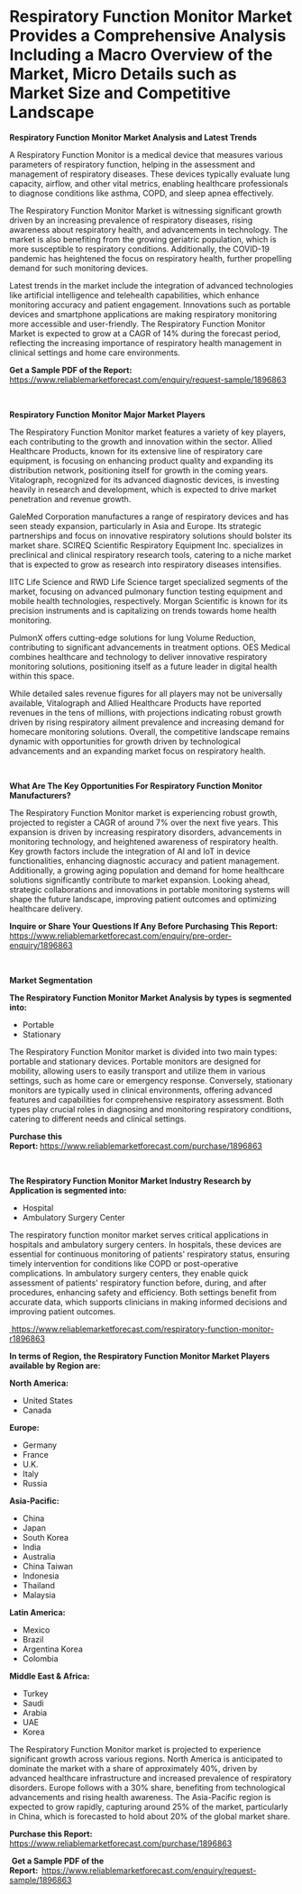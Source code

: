 <p><h1>Respiratory Function Monitor Market Provides a Comprehensive Analysis Including a Macro Overview of the Market, Micro Details such as Market Size and Competitive Landscape</h1></p><p><strong>Respiratory Function Monitor Market Analysis and Latest Trends</strong></p>
<p><p>A Respiratory Function Monitor is a medical device that measures various parameters of respiratory function, helping in the assessment and management of respiratory diseases. These devices typically evaluate lung capacity, airflow, and other vital metrics, enabling healthcare professionals to diagnose conditions like asthma, COPD, and sleep apnea effectively.</p><p>The Respiratory Function Monitor Market is witnessing significant growth driven by an increasing prevalence of respiratory diseases, rising awareness about respiratory health, and advancements in technology. The market is also benefiting from the growing geriatric population, which is more susceptible to respiratory conditions. Additionally, the COVID-19 pandemic has heightened the focus on respiratory health, further propelling demand for such monitoring devices.</p><p>Latest trends in the market include the integration of advanced technologies like artificial intelligence and telehealth capabilities, which enhance monitoring accuracy and patient engagement. Innovations such as portable devices and smartphone applications are making respiratory monitoring more accessible and user-friendly. The Respiratory Function Monitor Market is expected to grow at a CAGR of 14% during the forecast period, reflecting the increasing importance of respiratory health management in clinical settings and home care environments.</p></p>
<p><strong>Get a Sample PDF of the Report:&nbsp;</strong> <a href="https://www.reliablemarketforecast.com/enquiry/request-sample/1896863?utm_campaign=3447&utm_medium=2&utm_source=Github&utm_content=ia&utm_term=16042025&utm_id=respiratory-function-monitor">https://www.reliablemarketforecast.com/enquiry/request-sample/1896863</a></p>
<p>&nbsp;</p>
<p><strong>Respiratory Function Monitor Major Market Players</strong></p>
<p><p>The Respiratory Function Monitor market features a variety of key players, each contributing to the growth and innovation within the sector. Allied Healthcare Products, known for its extensive line of respiratory care equipment, is focusing on enhancing product quality and expanding its distribution network, positioning itself for growth in the coming years. Vitalograph, recognized for its advanced diagnostic devices, is investing heavily in research and development, which is expected to drive market penetration and revenue growth.</p><p>GaleMed Corporation manufactures a range of respiratory devices and has seen steady expansion, particularly in Asia and Europe. Its strategic partnerships and focus on innovative respiratory solutions should bolster its market share. SCIREQ Scientific Respiratory Equipment Inc. specializes in preclinical and clinical respiratory research tools, catering to a niche market that is expected to grow as research into respiratory diseases intensifies.</p><p>IITC Life Science and RWD Life Science target specialized segments of the market, focusing on advanced pulmonary function testing equipment and mobile health technologies, respectively. Morgan Scientific is known for its precision instruments and is capitalizing on trends towards home health monitoring.</p><p>PulmonX offers cutting-edge solutions for lung Volume Reduction, contributing to significant advancements in treatment options. OES Medical combines healthcare and technology to deliver innovative respiratory monitoring solutions, positioning itself as a future leader in digital health within this space.</p><p>While detailed sales revenue figures for all players may not be universally available, Vitalograph and Allied Healthcare Products have reported revenues in the tens of millions, with projections indicating robust growth driven by rising respiratory ailment prevalence and increasing demand for homecare monitoring solutions. Overall, the competitive landscape remains dynamic with opportunities for growth driven by technological advancements and an expanding market focus on respiratory health.</p></p>
<p>&nbsp;</p>
<p><strong>What Are The Key Opportunities For Respiratory Function Monitor Manufacturers?</strong></p>
<p><p>The Respiratory Function Monitor market is experiencing robust growth, projected to register a CAGR of around 7% over the next five years. This expansion is driven by increasing respiratory disorders, advancements in monitoring technology, and heightened awareness of respiratory health. Key growth factors include the integration of AI and IoT in device functionalities, enhancing diagnostic accuracy and patient management. Additionally, a growing aging population and demand for home healthcare solutions significantly contribute to market expansion. Looking ahead, strategic collaborations and innovations in portable monitoring systems will shape the future landscape, improving patient outcomes and optimizing healthcare delivery.</p></p>
<p><strong>Inquire or Share Your Questions If Any Before Purchasing This Report:</strong> <a href="https://www.reliablemarketforecast.com/enquiry/pre-order-enquiry/1896863?utm_campaign=3447&utm_medium=2&utm_source=Github&utm_content=ia&utm_term=16042025&utm_id=respiratory-function-monitor">https://www.reliablemarketforecast.com/enquiry/pre-order-enquiry/1896863</a></p>
<p>&nbsp;</p>
<p><strong>Market Segmentation</strong></p>
<p><strong>The Respiratory Function Monitor Market Analysis by types is segmented into:</strong></p>
<p><ul><li>Portable</li><li>Stationary</li></ul></p>
<p><p>The Respiratory Function Monitor market is divided into two main types: portable and stationary devices. Portable monitors are designed for mobility, allowing users to easily transport and utilize them in various settings, such as home care or emergency response. Conversely, stationary monitors are typically used in clinical environments, offering advanced features and capabilities for comprehensive respiratory assessment. Both types play crucial roles in diagnosing and monitoring respiratory conditions, catering to different needs and clinical settings.</p></p>
<p><strong>Purchase this Report:&nbsp;</strong><a href="https://www.reliablemarketforecast.com/purchase/1896863?utm_campaign=3447&utm_medium=2&utm_source=Github&utm_content=ia&utm_term=16042025&utm_id=respiratory-function-monitor">https://www.reliablemarketforecast.com/purchase/1896863</a></p>
<p>&nbsp;</p>
<p><strong>The Respiratory Function Monitor Market Industry Research by Application is segmented into:</strong></p>
<p><ul><li>Hospital</li><li>Ambulatory Surgery Center</li></ul></p>
<p><p>The respiratory function monitor market serves critical applications in hospitals and ambulatory surgery centers. In hospitals, these devices are essential for continuous monitoring of patients' respiratory status, ensuring timely intervention for conditions like COPD or post-operative complications. In ambulatory surgery centers, they enable quick assessment of patients' respiratory function before, during, and after procedures, enhancing safety and efficiency. Both settings benefit from accurate data, which supports clinicians in making informed decisions and improving patient outcomes.</p></p>
<p><a href="https://www.reliablemarketforecast.com/respiratory-function-monitor-r1896863?utm_campaign=3447&utm_medium=2&utm_source=Github&utm_content=ia&utm_term=16042025&utm_id=respiratory-function-monitor">&nbsp;https://www.reliablemarketforecast.com/respiratory-function-monitor-r1896863</a></p>
<p><strong>In terms of Region, the Respiratory Function Monitor Market Players available by Region are:</strong></p>
<p>
    <p> <strong> North America: </strong>
        <ul>
            <li>United States</li>
            <li>Canada</li>
        </ul>
        </p> 
    <p> <strong> Europe: </strong>
        <ul>
            <li>Germany</li>
            <li>France</li>
            <li>U.K.</li>
            <li>Italy</li>
            <li>Russia</li>
        </ul>
        </p> 
    <p> <strong> Asia-Pacific: </strong>
        <ul>
            <li>China</li>
            <li>Japan</li>
            <li>South Korea</li>
            <li>India</li>
            <li>Australia</li>
            <li>China Taiwan</li>
            <li>Indonesia</li>
            <li>Thailand</li>
            <li>Malaysia</li>
        </ul>
        </p> 
    <p> <strong> Latin America: </strong>
        <ul>
            <li>Mexico</li>
            <li>Brazil</li>
            <li>Argentina Korea</li>
            <li>Colombia</li>
        </ul>
        </p> 
    <p> <strong> Middle East & Africa: </strong>
        <ul>
            <li>Turkey</li>
            <li>Saudi</li>
            <li>Arabia</li>
            <li>UAE</li>
            <li>Korea</li>
        </ul>
    </p>
    </p>
<p><p>The Respiratory Function Monitor market is projected to experience significant growth across various regions. North America is anticipated to dominate the market with a share of approximately 40%, driven by advanced healthcare infrastructure and increased prevalence of respiratory disorders. Europe follows with a 30% share, benefiting from technological advancements and rising health awareness. The Asia-Pacific region is expected to grow rapidly, capturing around 25% of the market, particularly in China, which is forecasted to hold about 20% of the global market share.</p></p>
<p><strong>Purchase this Report: </strong><a href="https://www.reliablemarketforecast.com/purchase/1896863?utm_campaign=3447&utm_medium=2&utm_source=Github&utm_content=ia&utm_term=16042025&utm_id=respiratory-function-monitor">https://www.reliablemarketforecast.com/purchase/1896863</a></p>
<p>&nbsp;<strong>Get a Sample PDF of the Report:&nbsp;&nbsp;</strong><a href="https://www.reliablemarketforecast.com/enquiry/request-sample/1896863?utm_campaign=3447&utm_medium=2&utm_source=Github&utm_content=ia&utm_term=16042025&utm_id=respiratory-function-monitor">https://www.reliablemarketforecast.com/enquiry/request-sample/1896863</a></p>
<p><strong></strong></p>
<p><p></p><p></p><p></p></p>